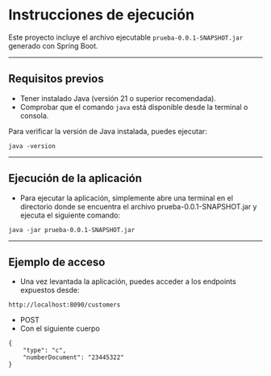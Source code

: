 # Instrucciones de ejecución

Este proyecto incluye el archivo ejecutable `prueba-0.0.1-SNAPSHOT.jar` generado con Spring Boot.

---

## Requisitos previos

- Tener instalado Java (versión 21 o superior recomendada).
- Comprobar que el comando `java` está disponible desde la terminal o consola.

Para verificar la versión de Java instalada, puedes ejecutar:

```
java -version
```
--- 

## Ejecución de la aplicación

- Para ejecutar la aplicación, simplemente abre una terminal en el directorio donde se encuentra el archivo prueba-0.0.1-SNAPSHOT.jar y ejecuta el siguiente comando:

```
java -jar prueba-0.0.1-SNAPSHOT.jar
```
---
## Ejemplo de acceso
- Una vez levantada la aplicación, puedes acceder a los endpoints expuestos desde:
```
http://localhost:8090/customers
```
- POST
- Con el siguiente cuerpo 

```
{
    "type": "c",
    "numberDocument": "23445322"
}
```
